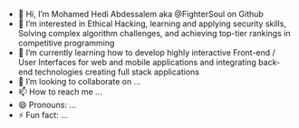 - 👋 Hi, I’m Mohamed Hedi Abdessalem aka @FighterSoul on Github
- 👀 I’m interested in Ethical Hacking, learning and applying security skills, Solving complex algorithm challenges, and achieving top-tier rankings in competitive programming
- 🌱 I’m currently learning how to develop highly interactive Front-end / User Interfaces for web and mobile applications and integrating back-end technologies creating full stack applications
- 💞️ I’m looking to collaborate on ...
- 📫 How to reach me ...
- 😄 Pronouns: ...
- ⚡ Fun fact: ...

<!---
FighterSoul/FighterSoul is a ✨ special ✨ repository because its `README.md` (this file) appears on your GitHub profile.
You can click the Preview link to take a look at your changes.
--->
